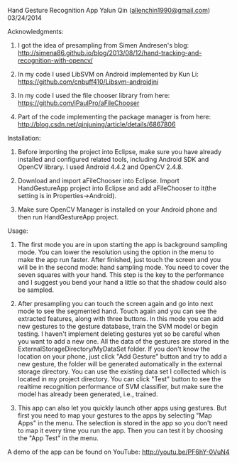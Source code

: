 Hand Gesture Recognition App
Yalun Qin (allenchin1990@gmail.com)
03/24/2014

Acknowledgments:

1. I got the idea of presampling from Simen Andresen's blog: 
http://simena86.github.io/blog/2013/08/12/hand-tracking-and-recognition-with-opencv/

2. In my code I used LibSVM on Android implemented by Kun Li:
https://github.com/cnbuff410/Libsvm-androidjni

3. In my code I used the file chooser library from here:
https://github.com/iPaulPro/aFileChooser

4. Part of the code implementing the package manager is from here:
http://blog.csdn.net/qinjuning/article/details/6867806

Installation:

1. Before importing the project into Eclipse, make sure you have already
installed and configured related tools, including Android SDK and OpenCV
library. I used Android 4.4.2 and OpenCV 2.4.8. 

2. Download and import aFileChooser into Eclipse. Import HandGestureApp project into
Eclipse and add aFileChooser to it(the setting is in Properties->Android).

3. Make sure OpenCV Manager is installed on your Android phone and then run
HandGestureApp project.

Usage:

1. The first mode you are in upon starting the app is background sampling
mode. You can lower the resolution using the option in the menu to make the app run faster.
After finished, just touch the screen and you will be in the second mode: hand
sampling mode. You need to cover the seven squares with your hand. This step
is the key to the performance and I suggest you bend your hand a little so that
the shadow could also be sampled. 

2. After presampling you can touch the screen again and go into next mode to
see the segmented hand. Touch again and you can see the extracted features,
along with three buttons. In this mode you can add new gestures to the gesture
database, train the SVM model or begin testing. I haven't implement deleting
gestures yet so be careful when you want to add a new one. All the data of the
gestures are stored in the ExternalStorageDirectory/MyDataSet folder. If you
don't know the location on your phone, just click "Add Gesture" button and try
to add a new gesture, the folder will be generated automatically in the
external storage directory. You can use the existing data set I collected which
is located in my project directory. You can click "Test" button to see the
realtime recognition performance of SVM classifier, but make sure the model has
already been generated, i.e., trained. 

3. This app can also let you quickly launch other apps using gestures. But first you need to
map your gestures to the apps by selecting "Map Apps" in the menu. The
selection is stored in the app so you don't need to map it every time you run
the app. Then you can test it by choosing the "App Test" in the menu.

A demo of the app can be found on YouTube: http://youtu.be/PF6hY-0VuN4
